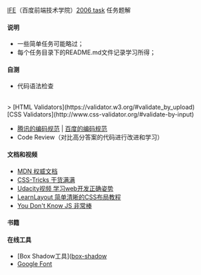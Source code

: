 [IFE](http://ife.baidu.com/)（百度前端技术学院）[2006 task](http://ife.baidu.com/task/all) 任务题解


#### 说明
* 一些简单任务可能略过；
* 每个任务目录下的README.md文件记录学习所得；

#### 自测
* 代码语法检查
<br/>
> [HTML Validators](https://validator.w3.org/#validate_by_upload) <br/>[CSS Validators](http://www.css-validator.org/#validate-by-input)

* [腾讯的编码规范](http://alloyteam.github.io/CodeGuide/) | [百度的编码规范](https://github.com/ecomfe/spec)
* Code Review（对比高分答案的代码进行改进和学习）

#### 文档和视频
* [MDN 权威文档](https://developer.mozilla.org/en-US/search)
* [CSS-Tricks 干货满满](https://css-tricks.com/)
* [Udacity视频 学习web开发正确姿势](https://www.udacity.com/course/front-end-web-developer-nanodegree--nd001)
* [LearnLayout 简单清晰的CSS布局教程](http://zh.learnlayout.com/)
* [You Don't Know JS 非常棒](https://github.com/getify/You-Dont-Know-JS)


#### 书籍


#### 在线工具
* [Box Shadow工具]([box-shadow](http://www.cssmatic.com/box-shadow)
* [Google Font](https://www.google.com/fonts)

